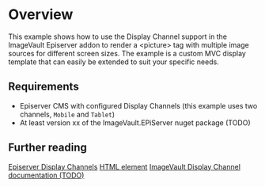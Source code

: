 # Overview
This example shows how to use the Display Channel support in the ImageVault Episerver addon to render a \<picture\> tag with multiple image sources for different screen sizes. The example is a custom MVC display template that can easily be extended to suit your specific needs. 

## Requirements
* Episerver CMS with configured Display Channels (this example uses two channels, `Mobile` and `Tablet`)
* At least version xx of the ImageVault.EPiServer nuget package (TODO)

## Further reading
[Episerver Display Channels](https://world.episerver.com/documentation/developer-guides/CMS/rendering/display-channels/ "Episerver Display Channels")
[HTML <picture> element](https://developer.mozilla.org/en-US/docs/Web/HTML/Element/picture "HTML \<picture\> element")
[ImageVault Display Channel documentation (TODO)](# "ImageVault Display Channel documentation (TODO")
